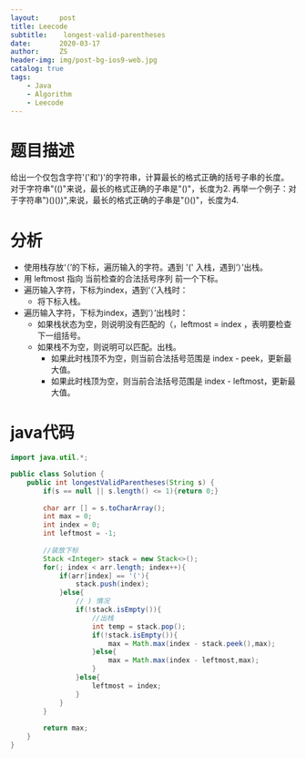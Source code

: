 ```yaml
---
layout:     post
title: Leecode
subtitle:    longest-valid-parentheses
date:       2020-03-17
author:     ZS
header-img: img/post-bg-ios9-web.jpg
catalog: true
tags: 
    - Java
    - Algorithm
    - Leecode
---
```



# 题目描述
给出一个仅包含字符'('和')'的字符串，计算最长的格式正确的括号子串的长度。
对于字符串"(()"来说，最长的格式正确的子串是"()"，长度为2.
再举一个例子：对于字符串")()())",来说，最长的格式正确的子串是"()()"，长度为4.

# 分析
* 使用栈存放‘（’的下标，遍历输入的字符。遇到 '(' 入栈，遇到‘）’出栈。
* 用 leftmost 指向 当前检查的合法括号序列 前一个下标。
* 遍历输入字符，下标为index，遇到‘（’入栈时：
	*	将下标入栈。 
* 遍历输入字符，下标为index，遇到‘）’出栈时：
	* 如果栈状态为空，则说明没有匹配的（，leftmost = index ，表明要检查下一组括号。
	* 如果栈不为空，则说明可以匹配。出栈。
		* 如果此时栈顶不为空，则当前合法括号范围是  index - peek，更新最大值。
		* 如果此时栈顶为空，则当前合法括号范围是  index - leftmost，更新最大值。
# java代码
```java
import java.util.*;

public class Solution {
    public int longestValidParentheses(String s) {
        if(s == null || s.length() <= 1){return 0;}
        
        char arr [] = s.toCharArray();
        int max = 0;
        int index = 0;
        int leftmost = -1;
        
        //装放下标
        Stack <Integer> stack = new Stack<>();
        for(; index < arr.length; index++){
            if(arr[index] == '('){
                stack.push(index);
            }else{
                // ) 情况
                if(!stack.isEmpty()){
                    //出栈
                    int temp = stack.pop();
                    if(!stack.isEmpty()){
                        max = Math.max(index - stack.peek(),max);
                    }else{
                        max = Math.max(index - leftmost,max);
                    }
                }else{
                    leftmost = index;
                }
            }
        }
        
        return max;
    }
}
```